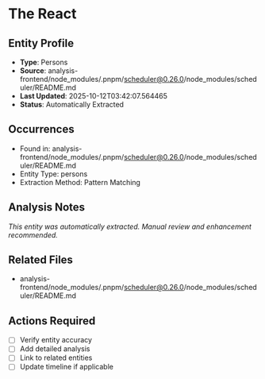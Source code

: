 # The React

## Entity Profile
- **Type**: Persons
- **Source**: analysis-frontend/node_modules/.pnpm/scheduler@0.26.0/node_modules/scheduler/README.md
- **Last Updated**: 2025-10-12T03:42:07.564465
- **Status**: Automatically Extracted

## Occurrences
- Found in: analysis-frontend/node_modules/.pnpm/scheduler@0.26.0/node_modules/scheduler/README.md
- Entity Type: persons
- Extraction Method: Pattern Matching

## Analysis Notes
*This entity was automatically extracted. Manual review and enhancement recommended.*

## Related Files
- analysis-frontend/node_modules/.pnpm/scheduler@0.26.0/node_modules/scheduler/README.md

## Actions Required
- [ ] Verify entity accuracy
- [ ] Add detailed analysis
- [ ] Link to related entities
- [ ] Update timeline if applicable
